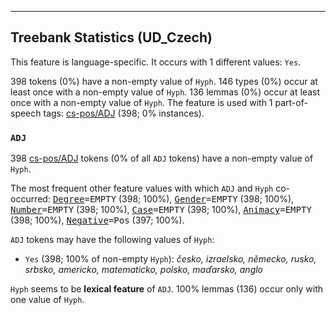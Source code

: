 

--------------------------------------------------------------------------------

## Treebank Statistics (UD_Czech)

This feature is language-specific.
It occurs with 1 different values: `Yes`.

398 tokens (0%) have a non-empty value of `Hyph`.
146 types (0%) occur at least once with a non-empty value of `Hyph`.
136 lemmas (0%) occur at least once with a non-empty value of `Hyph`.
The feature is used with 1 part-of-speech tags: [cs-pos/ADJ]() (398; 0% instances).

### `ADJ`

398 [cs-pos/ADJ]() tokens (0% of all `ADJ` tokens) have a non-empty value of `Hyph`.

The most frequent other feature values with which `ADJ` and `Hyph` co-occurred: <tt><a href="Degree.html">Degree</a>=EMPTY</tt> (398; 100%), <tt><a href="Gender.html">Gender</a>=EMPTY</tt> (398; 100%), <tt><a href="Number.html">Number</a>=EMPTY</tt> (398; 100%), <tt><a href="Case.html">Case</a>=EMPTY</tt> (398; 100%), <tt><a href="Animacy.html">Animacy</a>=EMPTY</tt> (398; 100%), <tt><a href="Negative.html">Negative</a>=Pos</tt> (397; 100%).

`ADJ` tokens may have the following values of `Hyph`:

* `Yes` (398; 100% of non-empty `Hyph`): _česko, izraelsko, německo, rusko, srbsko, americko, matematicko, polsko, maďarsko, anglo_

`Hyph` seems to be **lexical feature** of `ADJ`. 100% lemmas (136) occur only with one value of `Hyph`.

